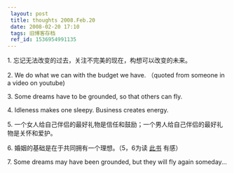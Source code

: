 ```yaml
---
 layout: post
 title: thoughts 2008.Feb.20
 date: 2008-02-20 17:10
 tags: 旧博客存档
 ref_id: 1536954991135
---
```

1\. 忘记无法改变的过去，关注不完美的现在，构想可以改变的未来。



2\. We do what we can with the budget we have. （quoted from someone in a video
on youtube)



3\. Some dreams have to be grounded, so that others can fly.



4\. Idleness makes one sleepy. Business creates energy.



5\. 一个女人给自己伴侣的最好礼物是信任和鼓励；一个男人给自己伴侣的最好礼物是关怀和爱护。



6\. 婚姻的基础是在于共同拥有一个理想。（5，6为读
[此书](http://book.sina.com.cn/nzt/1079947768_wife/index.shtml) 有感）



7\. Some dreams may have been grounded, but they will fly again someday...

